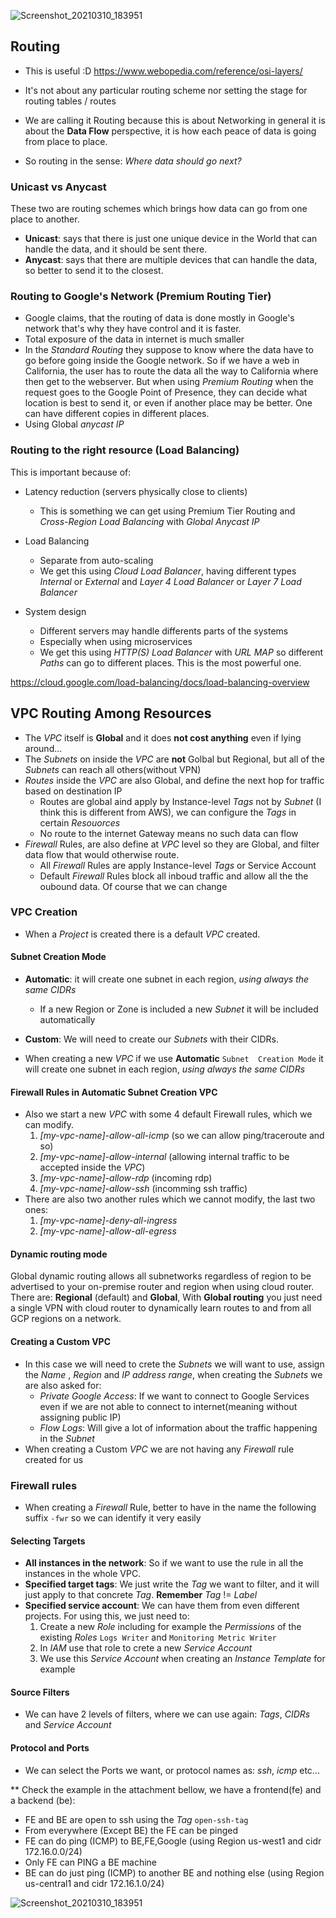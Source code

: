 ![Screenshot_20210310_183951](https://user-images.githubusercontent.com/9727843/110672585-14f95f80-81d0-11eb-96ee-c0b74bdf513c.png)
## Routing

* This is useful :D https://www.webopedia.com/reference/osi-layers/

* It's not about any particular routing scheme nor setting the stage for routing tables / routes
* We are calling it Routing because this is about Networking in general it is about the **Data Flow** perspective, it is how each peace of data is going from place to place.
* So routing in the sense: *Where data should go next?*

### Unicast vs Anycast
These two are routing schemes which brings how data can go from one place to another.
* **Unicast**: says that there is just one unique device in the World that can handle the data, and it should be sent there.
* **Anycast**: says that there are multiple devices that can handle the data, so better to send it to the closest.


### Routing to Google's Network (Premium Routing Tier)

* Google claims, that the routing of data is done mostly in Google's network that's why they have control and it is faster.
* Total exposure of the data in internet is much smaller
* In the *Standard Routing* they suppose to know where the data have to go before going inside the Google network.  So if we have a web in California, the user has to route the data all the way to California where then get to the webserver. But when using *Premium Routing* when the request goes to the Google Point of Presence, they can decide what location is best to send it, or even if another place may be better. One can have different copies in different places.
* Using Global *anycast IP*


### Routing to the right resource (Load Balancing)

This is important because of: 
* Latency reduction (servers physically close to clients)
  * This is something we can get using Premium Tier Routing and *Cross-Region Load Balancing* with *Global Anycast IP*

* Load Balancing
  * Separate from auto-scaling
  * We get this using *Cloud Load Balancer*, having different types *Internal* or *External* and *Layer 4 Load Balancer* or *Layer 7 Load Balancer*

* System design
  *  Different servers may handle differents parts of the systems
  *  Especially when using microservices
  *  We get this using *HTTP(S) Load Balancer* with *URL MAP* so different *Paths* can go to different places. This is the most powerful one.

https://cloud.google.com/load-balancing/docs/load-balancing-overview



## VPC  Routing Among Resources

* The *VPC* itself is **Global** and it does **not cost anything** even if lying around...
* The *Subnets* on inside the *VPC* are **not** Golbal but Regional, but all of the *Subnets* can reach all others(without VPN)
* *Routes* inside the *VPC* are also Global, and define the next hop for traffic based on destination IP
  *  Routes are global aind apply by Instance-level *Tags* not by *Subnet* (I think this is different from AWS), we can configure the *Tags* in certain *Resouorces*
  *  No route to the internet Gateway means no such data can flow
 * *Firewall* Rules, are also define at *VPC* level so they are Global, and filter data flow that would otherwise route.
   * All *Firewall* Rules are apply Instance-level *Tags* or Service Account 
   * Default *Firewall* Rules block all inboud traffic and allow all the the oubound data. Of course that we can change

### VPC Creation

* When a *Project* is created there is a default *VPC* created.

#### Subnet Creation Mode
* **Automatic**: it will create one subnet in each region, _using always the same CIDRs_
  * If a new Region or Zone is included a new *Subnet* it will be included automatically

* **Custom**: We will need to create our *Subnets* with their CIDRs.

* When creating a new *VPC* if we use **Automatic** `Subnet  Creation Mode` it will create one subnet in each region, _using always the same CIDRs_



#### Firewall Rules in Automatic Subnet Creation VPC

* Also we start a new *VPC* with some 4 default  Firewall rules, which we can modify.
  1. *[my-vpc-name]-allow-all-icmp* (so we can allow ping/traceroute and so)
  2. *[my-vpc-name]-allow-internal* (allowing internal traffic to be accepted inside the *VPC*)
  3. *[my-vpc-name]-allow-rdp* (incoming rdp)
  4. *[my-vpc-name]-allow-ssh* (incomming ssh traffic)
* There are also two another rules which we cannot modify, the last two ones:
  1. *[my-vpc-name]-deny-all-ingress*
  2. *[my-vpc-name]-allow-all-egress*


#### Dynamic routing mode

Global dynamic routing allows all subnetworks regardless of region to be advertised to your on-premise router and region when using cloud router. 
There are: **Regional** (default) and **Global**, With **Global routing** you just need a single VPN with cloud router to dynamically learn routes to and from all GCP regions on a network. 


#### Creating a Custom VPC
* In this case we will need to crete the *Subnets* we will want to use, assign the *Name* , *Region* and *IP address range*, when creating the *Subnets* we are also asked for:
  * *Private Google Access*: If we want to connect to Google Services even if we are not able to connect to internet(meaning without assigning public IP)
  * *Flow Logs*: Will give a lot of information about the traffic happening in the *Subnet*
* When creating a Custom *VPC* we are not having any *Firewall* rule created for us



### Firewall rules

* When creating a *Firewall* Rule, better to have in the name the following suffix `-fwr` so we can identify it very easily


#### Selecting Targets

* **All instances in the network**: So if we want to use the rule in all the instances in the whole VPC.
* **Specified target tags**: We just write the *Tag* we want to filter, and it will just apply to that concrete *Tag*. **Remember** *Tag* != *Label*
* **Specified service account**: We can have them from even different projects. For using this, we just need to:
  1. Create a new *Role* including for example the *Permissions* of the existing *Roles* `Logs Writer` and `Monitoring Metric Writer`
  2. In *IAM* use that role to crete a new *Service Account*
  3. We use this *Service Account* when creating an *Instance Template* for example

#### Source Filters
* We can have 2 levels of filters, where we can use again: *Tags*, *CIDRs* and *Service Account*

#### Protocol and Ports
* We can select the Ports we want, or protocol names as: *ssh*, *icmp* etc... 

** Check the example in the attachment bellow, we have a frontend(fe) and a backend (be):
  * FE and BE are open to ssh using the *Tag* `open-ssh-tag` 
  * From everywhere (Except BE) the FE can be pinged
  * FE can do ping (ICMP) to BE,FE,Google (using Region us-west1 and cidr 172.16.0.0/24)
  * Only FE can PING a BE machine
  * BE can do just ping (ICMP) to another BE and nothing else (using Region us-central1 and cidr 172.16.1.0/24)


![Screenshot_20210310_183951](https://user-images.githubusercontent.com/9727843/110672668-2e021080-81d0-11eb-8a00-c99ded4b929f.png)
